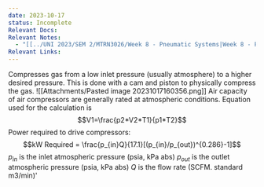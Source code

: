```yaml
---
date: 2023-10-17
status: Incomplete
Relevant Docs: 
Relevant Notes:
  - "[[../UNI 2023/SEM 2/MTRN3026/Week 8 - Pneumatic Systems|Week 8 - Pneumatic Systems]]"
Relevant Links:
---
```

Compresses gas from a low inlet pressure (usually atmosphere) to a higher desired pressure. This is done with a cam and piston to physically compress the gas.
![[Attachments/Pasted image 20231017160356.png]]
Air capacity of air compressors are generally rated at atmospheric conditions. Equation used for the calculation is $$V1=\frac{p2*V2*T1}{p1*T2}$$
Power required to drive compressors:
$$kW Required = \frac{p_{in}Q}{17.1}[(p_{in}/p_{out})^{0.286}-1]$$
$p_{in}$ is the inlet atmospheric pressure (psia, kPa abs)
$p_{out}$ is the outlet atmospheric pressure (psia, kPa abs)
$Q$ is the flow rate (SCFM. standard m3/min)'